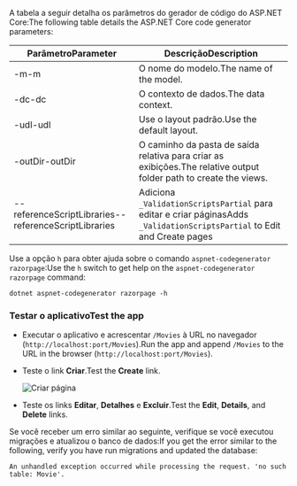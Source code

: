 <span data-ttu-id="d113b-101">A tabela a seguir detalha os parâmetros do gerador de código do ASP.NET Core:</span><span class="sxs-lookup"><span data-stu-id="d113b-101">The following table details the ASP.NET Core code generator parameters:</span></span>

| <span data-ttu-id="d113b-102">Parâmetro</span><span class="sxs-lookup"><span data-stu-id="d113b-102">Parameter</span></span>               | <span data-ttu-id="d113b-103">Descrição</span><span class="sxs-lookup"><span data-stu-id="d113b-103">Description</span></span>|
| ----------------- | ------------ |
| <span data-ttu-id="d113b-104">-m</span><span class="sxs-lookup"><span data-stu-id="d113b-104">-m</span></span>  | <span data-ttu-id="d113b-105">O nome do modelo.</span><span class="sxs-lookup"><span data-stu-id="d113b-105">The name of the model.</span></span> |
| <span data-ttu-id="d113b-106">-dc</span><span class="sxs-lookup"><span data-stu-id="d113b-106">-dc</span></span>  | <span data-ttu-id="d113b-107">O contexto de dados.</span><span class="sxs-lookup"><span data-stu-id="d113b-107">The data context.</span></span> |
| <span data-ttu-id="d113b-108">-udl</span><span class="sxs-lookup"><span data-stu-id="d113b-108">-udl</span></span> | <span data-ttu-id="d113b-109">Use o layout padrão.</span><span class="sxs-lookup"><span data-stu-id="d113b-109">Use the default layout.</span></span> |
| <span data-ttu-id="d113b-110">-outDir</span><span class="sxs-lookup"><span data-stu-id="d113b-110">-outDir</span></span> | <span data-ttu-id="d113b-111">O caminho da pasta de saída relativa para criar as exibições.</span><span class="sxs-lookup"><span data-stu-id="d113b-111">The relative output folder path to create the views.</span></span> |
| <span data-ttu-id="d113b-112">--referenceScriptLibraries</span><span class="sxs-lookup"><span data-stu-id="d113b-112">--referenceScriptLibraries</span></span> | <span data-ttu-id="d113b-113">Adiciona `_ValidationScriptsPartial` para editar e criar páginas</span><span class="sxs-lookup"><span data-stu-id="d113b-113">Adds `_ValidationScriptsPartial` to Edit and Create pages</span></span> |

<span data-ttu-id="d113b-114">Use a opção `h` para obter ajuda sobre o comando `aspnet-codegenerator razorpage`:</span><span class="sxs-lookup"><span data-stu-id="d113b-114">Use the `h` switch to get help on the `aspnet-codegenerator razorpage` command:</span></span>

```console
dotnet aspnet-codegenerator razorpage -h
```

<a name="test"></a>

### <a name="test-the-app"></a><span data-ttu-id="d113b-115">Testar o aplicativo</span><span class="sxs-lookup"><span data-stu-id="d113b-115">Test the app</span></span>

* <span data-ttu-id="d113b-116">Executar o aplicativo e acrescentar `/Movies` à URL no navegador (`http://localhost:port/Movies`).</span><span class="sxs-lookup"><span data-stu-id="d113b-116">Run the app and append `/Movies` to the URL in the browser (`http://localhost:port/Movies`).</span></span>
* <span data-ttu-id="d113b-117">Teste o link **Criar**.</span><span class="sxs-lookup"><span data-stu-id="d113b-117">Test the **Create** link.</span></span>

  ![Criar página](../../tutorials/razor-pages/model/_static/conan.png)

<a name="scaffold"></a>

* <span data-ttu-id="d113b-119">Teste os links **Editar**, **Detalhes** e **Excluir**.</span><span class="sxs-lookup"><span data-stu-id="d113b-119">Test the **Edit**, **Details**, and **Delete** links.</span></span>

<span data-ttu-id="d113b-120">Se você receber um erro similar ao seguinte, verifique se você executou migrações e atualizou o banco de dados:</span><span class="sxs-lookup"><span data-stu-id="d113b-120">If you get the error similar to the following, verify you have run migrations and updated the database:</span></span>

`An unhandled exception occurred while processing the request. 'no such table: Movie'.`

